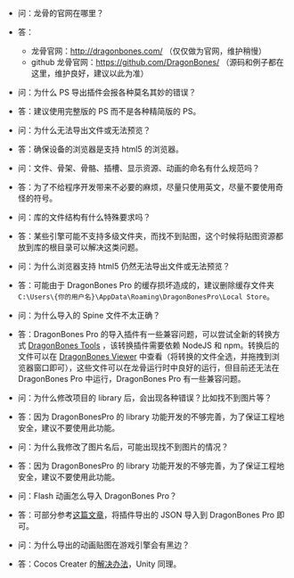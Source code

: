 * 问：龙骨的官网在哪里？
* 答：
    * 龙骨官网：http://dragonbones.com/ （仅仅做为官网，维护稍慢）
    * github 龙骨官网：https://github.com/DragonBones/ （源码和例子都在这里，维护良好，建议以此为准）

* 问：为什么 PS 导出插件会报各种莫名其妙的错误？
* 答：建议使用完整版的 PS 而不是各种精简版的 PS。

* 问：为什么无法导出文件或无法预览？
* 答：确保设备的浏览器是支持 html5 的浏览器。

* 问：文件、骨架、骨骼、插槽、显示资源、动画的命名有什么规范吗？
* 答：为了不给程序开发带来不必要的麻烦，尽量只使用英文，尽量不要使用奇怪的符号。

* 问：库的文件结构有什么特殊要求吗？
* 答：某些引擎可能不支持多级文件夹，而找不到贴图，这个时候将贴图资源都放到库的根目录可以解决这类问题。

* 问：为什么浏览器支持 html5 仍然无法导出文件或无法预览？
* 答：可能由于 DragonBones Pro 的缓存损坏造成的，建议删除缓存文件夹 `C:\Users\{你的用户名}\AppData\Roaming\DragonBonesPro\Local Store`。

* 问：为什么导入的 Spine 文件不太正确？
* 答：DragonBones Pro 的导入插件有一些兼容问题，可以尝试全新的转换方式 [DragonBones Tools](https://github.com/DragonBones/Tools) ，该转换插件需要依赖 NodeJS 和 npm。转换后的文件可以在 [DragonBones Viewer](https://dbplayer.egret-labs.org/viewer/v1/index.html) 中查看（将转换的文件全选，并拖拽到浏览器窗口即可），这些文件可以在龙骨运行时中良好的运行，但目前还无法在 DragonBones Pro 中运行，DragonBones Pro 有一些兼容问题。

* 问：为什么修改项目的 library 后，会出现各种错误？比如找不到图片等？
* 答：因为 DragonBonesPro 的 library 功能开发的不够完善，为了保证工程地安全，建议不要使用此功能。

* 问：为什么我修改了图片名后，可能出现找不到图片的情况？
* 答：因为 DragonBonesPro 的 library 功能开发的不够完善，为了保证工程地安全，建议不要使用此功能。

* 问：Flash 动画怎么导入 DragonBones Pro？
* 答：可部分参考[这篇文章](http://dragonbones.com/2015/getting_startedV20_cn.htmlhttp://dragonbones.com/2015/getting_startedV20_cn.html)，将插件导出的 JSON 导入到 DragonBones Pro 即可。

* 问：为什么导出的动画贴图在游戏引擎会有黑边？
* 答：Cocos Creater 的[解决办法](http://forum.cocos.com/t/creater-blend-premultiply-alpha/43260/3)，Unity 同理。